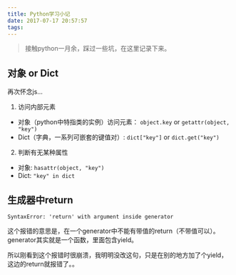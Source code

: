 ```yaml
---
title: Python学习小记
date: 2017-07-17 20:57:57
tags:
---
```

> 接触python一月余，踩过一些坑，在这里记录下来。

## 对象 or Dict
再次怀念js...
1. 访问内部元素
 - 对象（python中特指类的实例）访问元素： `object.key` or `getattr(object, "key")`
 - Dict（字典，一系列可嵌套的键值对）: `dict["key"]` or `dict.get("key")`

2. 判断有无某种属性
 - 对象: `hasattr(object, "key")`
 - Dict: `"key" in dict`

## 生成器中return
```
SyntaxError: 'return' with argument inside generator
```
这个报错的意思是，在一个generator中不能有带值的return（不带值可以）。generator其实就是一个函数，里面包含yield。

所以刚看到这个报错时很崩溃，我明明没改这句，只是在别的地方加了个yield，这边的return就报错了。。
